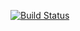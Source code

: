 [![Build Status](https://travis-ci.org/openedoo/blog-openedoo.github.io.svg?branch=master)](https://travis-ci.org/openedoo/blog-openedoo.github.io)
